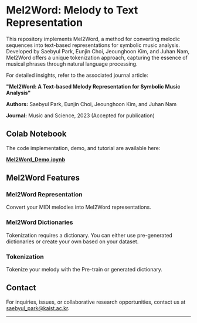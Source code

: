 
# Mel2Word: Melody to Text Representation

This repository implements Mel2Word, a method for converting melodic sequences into text-based representations for symbolic music analysis. Developed by Saebyul Park, Eunjin Choi, Jeounghoon Kim, and Juhan Nam, Mel2Word offers a unique tokenization approach, capturing the essence of musical phrases through natural language processing.

For detailed insights, refer to the associated journal article:

**"Mel2Word: A Text-based Melody Representation for Symbolic Music Analysis"**

**Authors:** Saebyul Park, Eunjin Choi, Jeounghoon Kim, and Juhan Nam

**Journal:** Music and Science, 2023 (Accepted for publication)

## Colab Notebook

The code implementation, demo, and tutorial are available here: 

[**Mel2Word_Demo.ipynb**](https://colab.research.google.com/drive/1ZfnloqWUDe4yKqWS3ljde3YUxk5y14Xc?usp=sharing)

## Mel2Word Features

### Mel2Word Representation

Convert your MIDI melodies into Mel2Word representations.

### Mel2Word Dictionaries

Tokenization requires a dictionary. You can either use pre-generated dictionaries or create your own based on your dataset. 

### Tokenization

Tokenize your melody with the Pre-train or generated dictionary.

## Contact

For inquiries, issues, or collaborative research opportunities, contact us at saebyul_park@kaist.ac.kr.

---
